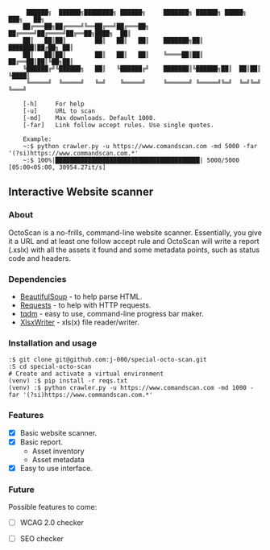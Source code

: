 ````
     ██████╗  ██████╗████████╗ ██████╗     ███████╗ ██████╗ █████╗ ███╗   ██╗
    ██╔═══██╗██╔════╝╚══██╔══╝██╔═══██╗    ██╔════╝██╔════╝██╔══██╗████╗  ██║
    ██║   ██║██║        ██║   ██║   ██║    ███████╗██║     ███████║██╔██╗ ██║
    ██║   ██║██║        ██║   ██║   ██║    ╚════██║██║     ██╔══██║██║╚██╗██║
    ╚██████╔╝╚██████╗   ██║   ╚██████╔╝    ███████║╚██████╗██║  ██║██║ ╚████║
     ╚═════╝  ╚═════╝   ╚═╝    ╚═════╝     ╚══════╝ ╚═════╝╚═╝  ╚═╝╚═╝  ╚═══╝                                                                         

    [-h]     For help
    [-u]     URL to scan
    [-md]    Max downloads. Default 1000.
    [-far]   Link follow accept rules. Use single quotes.
    
    Example:
    ~:$ python crawler.py -u https://www.comandscan.com -md 5000 -far '(?si)https://www.commandscan.com.*'
    ~:$ 100%|████████████████████████████████████████| 5000/5000 [05:00<05:00, 30954.27it/s]
````

## Interactive Website scanner

### About
OctoScan is a no-frills, command-line website scanner. Essentially, you give it a URL and at least one follow accept rule
and OctoScan will write a report (.xslx) with all the assets it found and some metadata points, such as status code and headers.

### Dependencies
- [BeautifulSoup](https://www.crummy.com/software/BeautifulSoup/bs4/doc/) - to help parse HTML.
- [Requests](https://requests.readthedocs.io/en/master/) - to help with HTTP requests.
- [tqdm](https://github.com/tqdm/tqdm) - easy to use, command-line progress bar maker.
- [XlsxWriter](https://xlsxwriter.readthedocs.io/) - xls(x) file reader/writer.

### Installation and usage
````
:$ git clone git@github.com:j-000/special-octo-scan.git
:S cd special-octo-scan
# Create and activate a virtual environment
(venv) :$ pip install -r reqs.txt
(venv) :$ python crawler.py -u https://www.comandscan.com -md 1000 -far '(?si)https://www.commandscan.com.*'
````

### Features
- [x] Basic website scanner.
- [x] Basic report.
    - Asset inventory
    - Asset metadata
- [x] Easy to use interface. 

### Future
Possible features to come:
- [ ] WCAG 2.0 checker
- [ ] SEO checker


